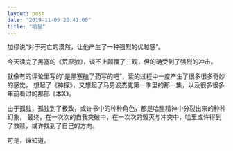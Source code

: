 ```yaml
---
layout: post
date: "2019-11-05 20:41:00"
title: "哈里"
---
```


加缪说“对于死亡的漠然，让他产生了一种强烈的优越感”。

今天读完了黑塞的《荒原狼》，谈不上颠覆了三观，但的确受到了强烈的冲击。

就像有的评论里写的“是黑塞磕了药写的吧”，读的过程中一度产生了很多很多奇妙的感觉，
想起了《神探》，又想起了马男波杰克第一季里的那一集，以及很多很多年前看过的那部《本X》。

由于孤独，孤独到了极致，或许书中的种种角色，都是哈里精神中分裂出来的种种幻象，
最终，在一次次的自我突破中，在一次次的毁灭与冲突中，哈里或许得到了救赎，或许找到了自己的方向。

可是，谁知道。